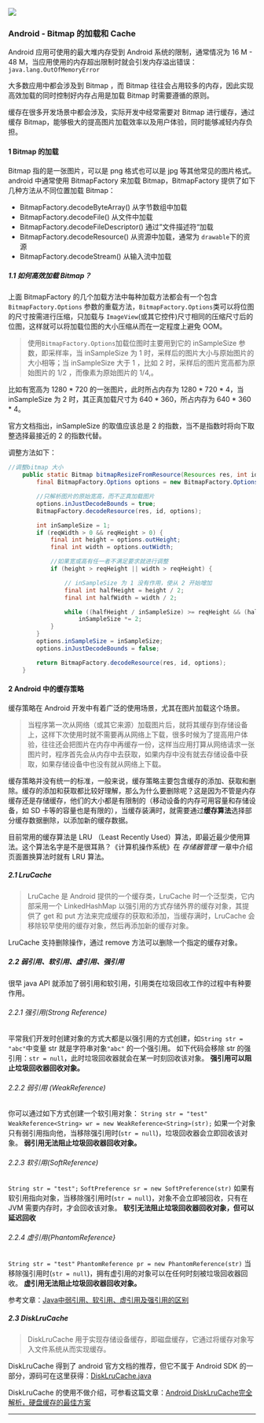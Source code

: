 ![](http://upload-images.jianshu.io/upload_images/7460499-3bb051bd514ad9a4.jpg?imageMogr2/auto-orient/strip%7CimageView2/2/w/1240)

### Android - Bitmap 的加载和 Cache

Android 应用可使用的最大堆内存受到 Android 系统的限制，通常情况为 16 M - 48 M，当应用使用的内存超出限制时就会引发内存溢出错误：`java.lang.OutOfMemoryError`

大多数应用中都会涉及到 Bitmap ，而 Bitmap 往往会占用较多的内存，因此实现高效加载的同时控制好内存占用是加载 Bitmap 时需要遵循的原则。

缓存在很多开发场景中都会涉及，实际开发中经常需要对 Bitmap 进行缓存，通过缓存 Bitmap，能够极大的提高图片加载效率以及用户体验，同时能够减轻内存负担。

#### 1 Bitmap 的加载
 
 Bitmap 指的是一张图片，可以是 png 格式也可以是 jpg 等其他常见的图片格式。
 android 中通常使用 BitmapFactory 来加载 Bitmap，BitmapFactory 提供了如下几种方法从不同位置加载 Bitmap：
 
 - BitmapFactory.decodeByteArray() 从字节数组中加载
 - BitmapFactory.decodeFile() 从文件中加载
 - BitmapFactory.decodeFileDescriptor() 通过”文件描述符“加载
 - BitmapFactory.decodeResource() 从资源中加载，通常为 `drawable`下的资源
 - BitmapFactory.decodeStream() 从输入流中加载

##### 1.1 如何高效加载 Bitmap？
上面 BitmapFactory 的几个加载方法中每种加载方法都会有一个包含 `BitmapFactory.Options` 参数的重载方法，`BitmapFactory.Options`类可以将位图的尺寸按需进行压缩，只加载与 `ImageView`(或其它控件)尺寸相同的压缩尺寸后的位图，这样就可以将加载位图的大小压缩从而在一定程度上避免 OOM。

>使用`BitmapFactory.Options`加载位图时主要用到它的 inSampleSize 参数，即采样率，当 inSampleSize 为 1 时，采样后的图片大小与原始图片的大小相等；当 inSampleSize 大于 1 ，比如 2 时，采样后的图片宽高都为原始图片的 1/2 ，而像素为原始图片的 1/4,。

比如有宽高为 1280 * 720 的一张图片，此时所占内存为 1280 * 720 * 4，当 inSampleSize 为 2 时，其正真加载尺寸为 640 * 360，所占内存为 640 * 360 * 4。

官方文档指出，inSampleSize 的取值应该总是 2 的指数，当不是指数时将向下取整选择最接近的 2 的指数代替。

调整方法如下：
```java
//调整bitmap 大小
    public static Bitmap bitmapResizeFromResource(Resources res, int id, int reqWidth, int reqHeight) {
        final BitmapFactory.Options options = new BitmapFactory.Options();

        //只解析图片的原始宽高，而不正真加载图片
        options.inJustDecodeBounds = true;
        BitmapFactory.decodeResource(res, id, options);

        int inSampleSize = 1;
        if (reqWidth > 0 && reqHeight > 0) {
            final int height = options.outHeight;
            final int width = options.outWidth;

            //如果宽或高有任一者不满足要求就进行调整
            if (height > reqHeight || width > reqHeight) {

                // inSampleSize 为 1 没有作用，使从 2 开始增加
                final int halfHeight = height / 2;
                final int halfWidth = width / 2;

                while ((halfHeight / inSampleSize) >= reqHeight && (halfWidth / inSampleSize) >= reqWidth)
                    inSampleSize *= 2;
            }
        }
        options.inSampleSize = inSampleSize;
        options.inJustDecodeBounds = false;

        return BitmapFactory.decodeResource(res, id, options);
    }
```

#### 2 Android 中的缓存策略

 缓存策略在 Android 开发中有着广泛的使用场景，尤其在图片加载这个场景。

>当程序第一次从网络（或其它来源）加载图片后，就将其缓存到存储设备上，这样下次使用时就不需要再从网络上下载，很多时候为了提高用户体验，往往还会把图片在内存中再缓存一份，这样当应用打算从网络请求一张图片时，程序首先会从内存中去获取，如果内存中没有就去存储设备中获取，如果存储设备中也没有就从网络上下载。

缓存策略并没有统一的标准，一般来说，缓存策略主要包含缓存的添加、获取和删除。缓存的添加和获取都比较好理解，那么为什么要删除呢？这是因为不管是内存缓存还是存储缓存，他们的大小都是有限制的（移动设备的内存可用容量和存储设备，如 SD 卡等的容量也是有限的），当缓存装满时，就需要通过**缓存算法**选择部分缓存数据删除，以添加新的缓存数据。

目前常用的缓存算法是 LRU （Least Recently Used）算法，即最近最少使用算法。这个算法名字是不是很耳熟？《计算机操作系统》在 *存储器管理*  一章中介绍页面置换算法时就有 LRU 算法。

##### 2.1 LruCache
>LruCache 是 Android 提供的一个缓存类，LruCache 时一个泛型类，它内部采用一个 LinkedHashMap 以强引用的方式存储外界的缓存对象，其提供了 get 和 put 方法来完成缓存的获取和添加，当缓存满时，LruCache 会移除较早使用的缓存对象，然后再添加新的缓存对象。

LruCache 支持删除操作，通过 remove 方法可以删除一个指定的缓存对象。
##### 2.2 弱引用、软引用、虚引用、强引用
很早 java API 就添加了弱引用和软引用，引用类在垃圾回收工作的过程中有种要作用。
###### 2.2.1 强引用(Strong Reference)
平常我们开发时创建对象的方式大都是以强引用的方式创建，如`String str = "abc"`中变量 str 就是字符串对象`"abc"` 的一个强引用。
如下代码会移除 str 的强引用：`str = null`，此时垃圾回收器就会在某一时刻回收该对象。
**强引用可以阻止垃圾回收器回收对象。**
###### 2.2.2 弱引用 (WeakReference)
你可以通过如下方式创建一个软引用对象：
`String str = "test"`
`WeakReference<String> wr = new WeakReference<String>(str);`
如果一个对象只有弱引用指向他，当移除强引用时(`str = null`)，垃圾回收器会立即回收该对象。
**弱引用无法阻止垃圾回收器回收对象。**
###### 2.2.3 软引用(SoftReference)
`String str = "test";`
`SoftPreference sr = new SoftPreference(str)`
如果有软引用指向对象，当移除强引用时(`str = null`)，对象不会立即被回收，只有在 JVM 需要内存时，才会回收该对象。
**软引无法阻止垃圾回收器回收对象，但可以延迟回收**
###### 2.2.4 虚引用{PhantomReference}
`String str = "test"`
`PhantomReference pr = new PhantomReference(str)`
当移除强引用时(`str = null`)，拥有虚引用的对象可以在任何时刻被垃圾回收器回收。
**虚引用无法阻止垃圾回收器回收对象。**

参考文章：[Java中弱引用、软引用、虚引用及强引用的区别](https://mp.weixin.qq.com/s?__biz=MjM5NzMyMjAwMA==&mid=2651477541&idx=1&sn=d4a110d011ac32ab0749f9747c1dc126&chksm=bd253a5a8a52b34ca45225ffd917583c46403707acfda0ccd8fbe1fefb1e776b938b6fce6558&mpshare=1&scene=23&srcid=0609Qd4sklt86sXYR0xpyIxE#rd)

##### 2.3 DiskLruCache
>DiskLruCache 用于实现存储设备缓存，即磁盘缓存，它通过将缓存对象写入文件系统从而实现缓存。

DiskLruCache 得到了 android 官方文档的推荐，但它不属于 Android SDK 的一部分，源码可在这里获得：[DiskLruCache.java](http://download.csdn.net/detail/sinyu890807/7709759)

DiskLruCache 的使用不做介绍，可参看这篇文章：[Android DiskLruCache完全解析，硬盘缓存的最佳方案](http://blog.csdn.net/guolin_blog/article/details/28863651)

-----
